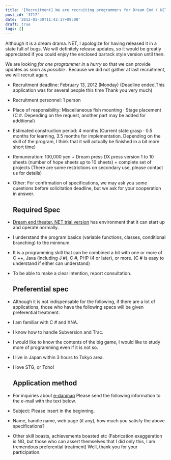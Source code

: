 ```yaml
---
title: '[Recruitment] We are recruiting programmers for Dream End (.NET version)'
post_id: '3717'
date: '2012-01-30T11:42:17+09:00'
draft: true
tags: []
---
```


Although it is a dream drama. NET, I apologize for having released it in a state full of bugs. We will definitely release updates, so it would be greatly appreciated if you could enjoy the enclosed barrack style version until then.

We are looking _for one programmer in_ a _hurry_ so that we can provide updates as soon as _possible_ . Because we did not gather at last recruitment, we will recruit again.

*   Recruitment deadline: February 13, 2012 (Monday) (Deadline ended.This application was for several people this time Thank you very much)
*   Recruitment personnel: 1 person
*   Place of responsibility: Miscellaneous fish mounting · Stage placement (C #. Depending on the request, another part may be added for additional)
*   Estimated construction period: 4 months (Current state grasp · 0.5 months for learning, 3.5 months for implementation. Depending on the skill of the program, I think that it will actually be finished in a bit more short time)
*   Remuneration: 100,000 yen + Dream press DX press version 1 to 10 sheets (number of hope sheets up to 10 sheets) + complete set of projects (There are some restrictions on secondary use, please contact us for details)
*   Other: For confirmation of specifications, we may ask you some questions before solicitation deadline, but we ask for your cooperation in answer.
    
    ## Required Spec
    

*   [Dream end theater. NET trial version](https://danmaq.com/!/thC/nph-thC3.0TrGetNightlyBuild.cgi) has environment that it can start up and operate normally.
*   I understand the program basics (variable functions, classes, conditional branching) to the minimum.
*   It is a programming skill that can be combined a bit with one or more of C ++, Java (including J #), C #, PHP (4 or later), or more. (C # is easy to understand if either can understand)
*   To be able to make a clear intention, report consultation.
    
    ## Preferential spec
    

*   Although it is not indispensable for the following, if there are a lot of applications, those who have the following specs will be given preferential treatment.
*   I am familiar with C # and XNA.
*   I know how to handle Subversion and Trac.
*   I would like to know the contents of the big game, I would like to study more of programming even if it is not so.
*   I live in Japan within 3 hours to Tokyo area.
*   I love STG, or Toho!
    
    ## Application method
    

*   For inquiries about [e-danmaq](https://www1n.sppd.ne.jp/danmaq.com/e-danmaq/index.cgi?type=shopinfo) Please send the following information to the e-mail with the text below.
*   Subject: Please insert <Dream Drama> in the beginning.
*   Name, handle name, web page (if any), how much you satisfy the above specifications?
*   Other skill boasts, achievements boasted etc (Fabrication exaggeration is NG, but those who can assert themselves that I did only this, I am tremendous preferential treatment) Well, thank you for your participation.
